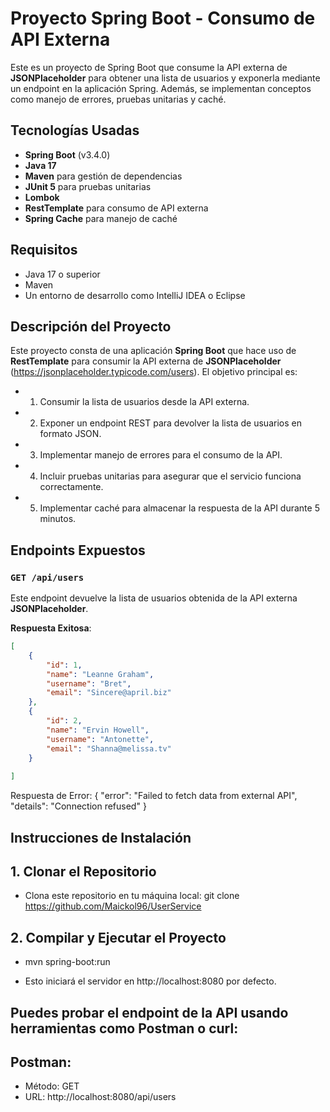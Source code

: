 # Proyecto Spring Boot - Consumo de API Externa

Este es un proyecto de Spring Boot que consume la API externa de **JSONPlaceholder** para obtener una lista de usuarios y exponerla mediante un endpoint en la aplicación Spring. Además, se implementan conceptos como manejo de errores, pruebas unitarias y caché.

## Tecnologías Usadas

- **Spring Boot** (v3.4.0)
- **Java 17**
- **Maven** para gestión de dependencias
- **JUnit 5** para pruebas unitarias
- **Lombok**
- **RestTemplate** para consumo de API externa
- **Spring Cache** para manejo de caché

## Requisitos

- Java 17 o superior
- Maven
- Un entorno de desarrollo como IntelliJ IDEA o Eclipse

## Descripción del Proyecto

Este proyecto consta de una aplicación **Spring Boot** que hace uso de **RestTemplate** para consumir la API externa de **JSONPlaceholder** (https://jsonplaceholder.typicode.com/users). El objetivo principal es:

- 1. Consumir la lista de usuarios desde la API externa.
- 2. Exponer un endpoint REST para devolver la lista de usuarios en formato JSON.
- 3. Implementar manejo de errores para el consumo de la API.
- 4. Incluir pruebas unitarias para asegurar que el servicio funciona correctamente.
- 5. Implementar caché para almacenar la respuesta de la API durante 5 minutos.

## Endpoints Expuestos

### `GET /api/users`

Este endpoint devuelve la lista de usuarios obtenida de la API externa **JSONPlaceholder**.

**Respuesta Exitosa**:

```json
[
    {
        "id": 1,
        "name": "Leanne Graham",
        "username": "Bret",
        "email": "Sincere@april.biz"
    },
    {
        "id": 2,
        "name": "Ervin Howell",
        "username": "Antonette",
        "email": "Shanna@melissa.tv"
    }
    
]
```

Respuesta de Error:
{
    "error": "Failed to fetch data from external API",
    "details": "Connection refused"
}

## Instrucciones de Instalación
## 1. Clonar el Repositorio
- Clona este repositorio en tu máquina local: git clone https://github.com/Maickol96/UserService

## 2. Compilar y Ejecutar el Proyecto
- mvn spring-boot:run

- Esto iniciará el servidor en http://localhost:8080 por defecto.

## Puedes probar el endpoint de la API usando herramientas como Postman o curl:

## Postman:
- Método: GET
- URL: http://localhost:8080/api/users
